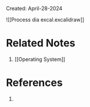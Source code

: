 Created: April-28-2024

![[Process dia excal.excalidraw]]

# Related Notes

1. [[Operating System]]
# References

1. 